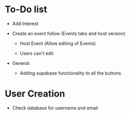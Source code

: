 # To-Do list

+ Add Interest

+ Create an event follow (Events tabs and host version)

    + Host Event (Allow editing of Events)

    + Users can't edit

+ General:

    + Adding supabase functionality to all the buttons

# User Creation

+ Check database for username and email


